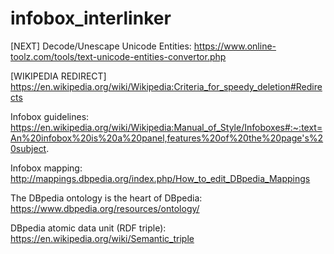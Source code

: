 # infobox_interlinker

[NEXT] Decode/Unescape Unicode Entities: https://www.online-toolz.com/tools/text-unicode-entities-convertor.php

[WIKIPEDIA REDIRECT] https://en.wikipedia.org/wiki/Wikipedia:Criteria_for_speedy_deletion#Redirects

Infobox guidelines: https://en.wikipedia.org/wiki/Wikipedia:Manual_of_Style/Infoboxes#:~:text=An%20infobox%20is%20a%20panel,features%20of%20the%20page's%20subject.

Infobox mapping: http://mappings.dbpedia.org/index.php/How_to_edit_DBpedia_Mappings

The DBpedia ontology is the heart of DBpedia: https://www.dbpedia.org/resources/ontology/

DBpedia atomic data unit (RDF triple): https://en.wikipedia.org/wiki/Semantic_triple
